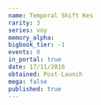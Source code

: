 ```yaml
---
name: Temporal Shift Kes
rarity: 3
series: voy
memory_alpha:
bigbook_tier: -1
events: 0
in_portal: true
date: 17/11/2016
obtained: Post-Launch
mega: false
published: true
---
```



